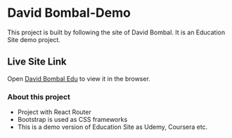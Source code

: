 # David Bombal-Demo
This project is built by following the site of David Bombal. It is an Education Site demo project.
## Live Site Link
Open [David Bombal Edu](https://david-education.netlify.app/) to view it in the browser.

### About this project
* Project with React Router
* Bootstrap is used as CSS frameworks
* This is a demo version of Education Site as Udemy, Coursera etc.